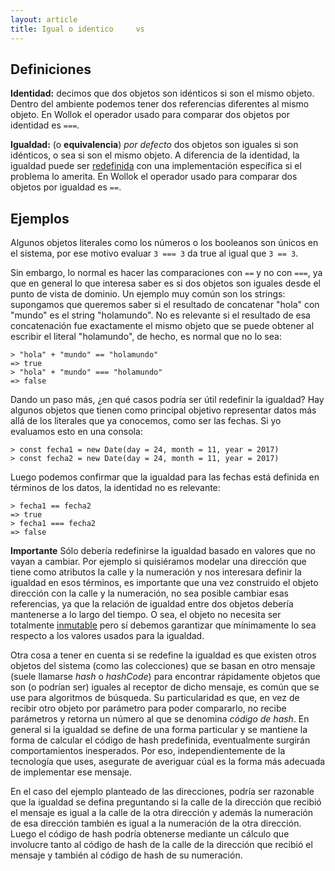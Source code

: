 ```yaml
---
layout: article
title: Igual o identico     vs   
---
```


Definiciones
------------

**Identidad:** decimos que dos objetos son idénticos si son el mismo objeto. Dentro del ambiente podemos tener dos referencias diferentes al mismo objeto. En Wollok el operador usado para comparar dos objetos por identidad es `===`.

**Igualdad:** (o **equivalencia**) *por defecto* dos objetos son iguales si son idénticos, o sea si son el mismo objeto. A diferencia de la identidad, la igualdad puede ser [redefinida](redefinicion.html) con una implementación específica si el problema lo amerita. En Wollok el operador usado para comparar dos objetos por igualdad es `==`.

Ejemplos
--------

Algunos objetos literales como los números o los booleanos son únicos en el sistema, por ese motivo evaluar `3 === 3` da true al igual que `3 == 3`.

Sin embargo, lo normal es hacer las comparaciones con `==` y no con `===`, ya que en general lo que interesa saber es si dos objetos son iguales desde el punto de vista de dominio. Un ejemplo muy común son los strings: supongamos que queremos saber si el resultado de concatenar "hola" con "mundo" es el string "holamundo". No es relevante si el resultado de esa concatenación fue exactamente el mismo objeto que se puede obtener al escribir el literal "holamundo", de hecho, es normal que no lo sea:

```wollok
> "hola" + "mundo" == "holamundo"
=> true
> "hola" + "mundo" === "holamundo"
=> false
```

Dando un paso más, ¿en qué casos podría ser útil redefinir la igualdad? Hay algunos objetos que tienen como principal objetivo representar datos más allá de los literales que ya conocemos, como ser las fechas. Si yo evaluamos esto en una consola:

```wollok
> const fecha1 = new Date(day = 24, month = 11, year = 2017)
> const fecha2 = new Date(day = 24, month = 11, year = 2017)
```

Luego podemos confirmar que la igualdad para las fechas está definida en términos de los datos, la identidad no es relevante:

```wollok
> fecha1 == fecha2
=> true
> fecha1 === fecha2
=> false
```

**Importante** Sólo debería redefinirse la igualdad basado en valores que no vayan a cambiar. Por ejemplo si quisiéramos modelar una dirección que tiene como atributos la calle y la numeración y nos interesara definir la igualdad en esos términos, es importante que una vez construido el objeto dirección con la calle y la numeración, no sea posible cambiar esas referencias, ya que la relación de igualdad entre dos objetos debería mantenerse a lo largo del tiempo. O sea, el objeto no necesita ser totalmente [inmutable](inmutabilidad.html) pero sí debemos garantizar que mínimamente lo sea respecto a los valores usados para la igualdad.

Otra cosa a tener en cuenta si se redefine la igualdad es que existen otros objetos del sistema (como las colecciones) que se basan en otro mensaje (suele llamarse *hash* o *hashCode*) para encontrar rápidamente objetos que son (o podrían ser) iguales al receptor de dicho mensaje, es común que se use para algoritmos de búsqueda. Su particularidad es que, en vez de recibir otro objeto por parámetro para poder compararlo, no recibe parámetros y retorna un número al que se denomina *código de hash*. En general si la igualdad se define de una forma particular y se mantiene la forma de calcular el código de hash predefinida, eventualmente surgirán comportamientos inesperados. Por eso, independientemente de la tecnología que uses, asegurate de averiguar cúal es la forma más adecuada de implementar ese mensaje.

En el caso del ejemplo planteado de las direcciones, podría ser razonable que la igualdad se defina preguntando si la calle de la dirección que recibió el mensaje es igual a la calle de la otra dirección y además la numeración de esa dirección también es igual a la numeración de la otra dirección. Luego el código de hash podría obtenerse mediante un cálculo que involucre tanto al código de hash de la calle de la dirección que recibió el mensaje y también al código de hash de su numeración.
